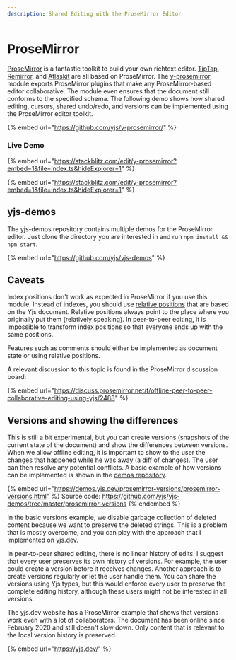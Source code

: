 ```yaml
---
description: Shared Editing with the ProseMirror Editor
---
```


# ProseMirror

[ProseMirror](https://prosemirror.net) is a fantastic toolkit to build your own richtext editor. [TipTap](tiptap2.md), [Remirror](remirror.md), and [Atlaskit](https://atlaskit.atlassian.com/packages/editor/editor-core/example/full-page) are all based on ProseMirror. The [y-prosemirror](https://github.com/yjs/y-prosemirror/) module exports ProseMirror plugins that make any ProseMirror-based editor collaborative. The module even ensures that the document still conforms to the specified schema. The following demo shows how shared editing, cursors, shared undo/redo, and versions can be implemented using the ProseMirror editor toolkit.

{% embed url="https://github.com/yjs/y-prosemirror/" %}

### Live Demo

{% embed url="https://stackblitz.com/edit/y-prosemirror?embed=1&file=index.ts&hideExplorer=1" %}

{% embed url="https://stackblitz.com/edit/y-prosemirror?embed=1&file=index.ts&hideExplorer=1" %}

## yjs-demos

The yjs-demos repository contains multiple demos for the ProseMirror editor. Just clone the directory you are interested in and run `npm install && npm start`.

{% embed url="https://github.com/yjs/yjs-demos" %}

## Caveats

Index positions don't work as expected in ProseMirror if you use this module. Instead of indexes, you should use [relative positions](../../api/relative-positions.md) that are based on the Yjs document. Relative positions always point to the place where you originally put them (relatively speaking). In peer-to-peer editing, it is impossible to transform index positions so that everyone ends up with the same positions.&#x20;

Features such as comments should either be implemented as document state or using relative positions.

A relevant discussion to this topic is found in the ProseMirror discussion board:

{% embed url="https://discuss.prosemirror.net/t/offline-peer-to-peer-collaborative-editing-using-yjs/2488" %}

## Versions and showing the differences

This is still a bit experimental, but you can create versions (snapshots of the current state of the document) and show the differences between versions. When we allow offline editing, it is important to show to the user the changes that happened while he was away (a diff of changes). The user can then resolve any potential conflicts. A basic example of how versions can be implemented is shown in the [demos repository](https://github.com/yjs/yjs-demos/tree/master/prosemirror-versions).

{% embed url="https://demos.yjs.dev/prosemirror-versions/prosemirror-versions.html" %}
Source code: https://github.com/yjs/yjs-demos/tree/master/prosemirror-versions
{% endembed %}

In the basic versions example, we disable garbage collection of deleted content because we want to preserve the deleted strings. This is a problem that is mostly overcome, and you can play with the approach that I implemented on yjs.dev.

In peer-to-peer shared editing, there is no linear history of edits. I suggest that every user preserves its own history of versions. For example, the user could create a version before it receives changes. Another approach is to create versions regularly or let the user handle them. You can share the versions using Yjs types, but this would enforce every user to preserve the complete editing history, although these users might not be interested in all versions.

The yjs.dev website has a ProseMirror example that shows that versions work even with a lot of collaborators. The document has been online since February 2020 and still doesn't slow down. Only content that is relevant to the local version history is preserved.

{% embed url="https://yjs.dev/" %}

